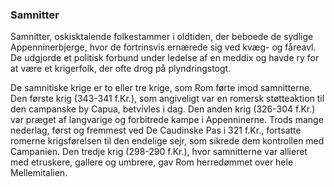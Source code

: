 ### Samnitter


Samnitter, oskisktalende folkestammer i oldtiden, der beboede de sydlige Appenninerbjerge, hvor de fortrinsvis ernærede sig ved kvæg- og fåreavl. De udgjorde et politisk forbund under ledelse af en meddix og havde ry for at være et krigerfolk, der ofte drog på plyndringstogt.

De samnitiske krige er to eller tre krige, som Rom førte imod samnitterne. Den første krig (343-341 f.Kr.), som angiveligt var en romersk støtteaktion til den campanske by Capua, betvivles i dag. Den anden krig (326-304 f.Kr.) var præget af langvarige og forbitrede kampe i Appenninerne. Trods mange nederlag, først og fremmest ved De Caudinske Pas i 321 f.Kr., fortsatte romerne krigsførelsen til den endelige sejr, som sikrede dem kontrollen med Campanien. Den tredje krig (298-290 f.Kr.), hvor samnitterne var allieret med etruskere, gallere og umbrere, gav Rom herredømmet over hele Mellemitalien.